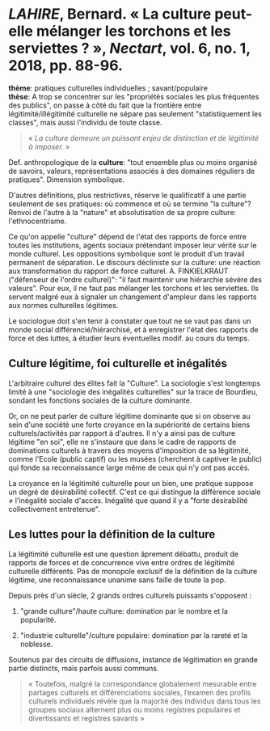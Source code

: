 # *LAHIRE*, Bernard. « La culture peut-elle mélanger les torchons et les serviettes ? », *Nectart*, vol. 6, no. 1, 2018, pp. 88-96.

**thème**: pratiques culturelles individuelles ; savant/populaire  
**thèse**: A trop se concentrer sur les "propriétés sociales les plus fréquentes des publics", on passe à côté du fait que la frontière entre légitimité/illégitimité culturelle ne sépare pas seulement "statistiquement les classes", mais aussi l'individu de toute classe.

> « *La culture demeure un puissant enjeu de distinction et de légitimité à imposer.* »

Def. anthropologique de la **culture**: "tout ensemble plus ou moins organisé de savoirs, valeurs, représentations associés à des domaines réguliers de pratiques". Dimension symbolique.

D'autres définitions, plus restrictives, réserve le qualificatif à une partie seulement de ses pratiques: où commence et où se termine "la culture"? Renvoi de l'autre à la "nature" et absolutisation de sa propre culture: l'ethnocentrisme.

Ce qu'on appelle "culture" dépend de l'état des rapports de force entre toutes les institutions, agents sociaux prétendant imposer leur vérité sur le monde culturel. Les oppositions symbolique sont le produit d'un travail permanent de séparation. Le discours décliniste sur la culture: une réaction aux transformation du rapport de force culturel. A. FINKIELKRAUT ("défenseur de l'ordre culturel)": "il faut maintenir une hiérarchie sévère des valeurs". Pour eux, il ne faut pas mélanger les torchons et les serviettes. Ils servent malgré eux à signaler un changement d'ampleur dans les rapports aux normes culturelles légitimes.

Le sociologue doit s'en tenir à constater que tout ne se vaut pas dans un monde social différencié/hiérarchisé, et à enregistrer l'état des rapports de force et des luttes, à étudier leurs éventuelles modif. au cours du temps.

## Culture légitime, foi culturelle et inégalités

L'arbitraire culturel des élites fait la "Culture". La sociologie s'est longtemps limité à une "sociologie des inégalités culturelles" sur la trace de Bourdieu, sondant les fonctions sociales de la culture dominante.

Or, on ne peut parler de culture légitime dominante que si on observe au sein d'une société une forte croyance en la supériorité de certains biens culturels/activités par rapport à d'autres. Il n'y a ainsi pas de culture légitime "en soi", elle ne s'instaure que dans le cadre de rapports de dominations culturels à travers des moyens d'imposition de sa légitimité, comme l'Ecole (public captif) ou les musées (cherchent à captiver le public) qui fonde sa reconnaissance large même de ceux qui n'y ont pas accès.

La croyance en la légitimité culturelle pour un bien, une pratique suppose un degré de désirabilité collectif. C'est ce qui distingue la différence sociale ≠ l'inégalité sociale d'accès. Inégalité que quand il y a "forte désirabilité collectivement entretenue".

## Les luttes pour la définition de la culture

La légitimité culturelle est une question âprement débattu, produit de rapports de forces et de concurrence vive entre ordres de légitimité culturelle différents. Pas de monopole exclusif de la définition de la culture légitime, une reconnaissance unanime sans faille de toute la pop.

Depuis près d'un siècle, 2 grands ordres culturels puissants s'opposent :

1. "grande culture"/haute culture: domination par le nombre et la popularité.

2. "industrie culturelle"/culture populaire: domination par la rareté et la noblesse.

Soutenus par des circuits de diffusions, instance de légitimation en grande partie distincts, mais parfois aussi communs.

> « Toutefois, malgré la correspondance globalement mesurable entre partages culturels et différenciations sociales, l’examen des profils culturels individuels révèle que la majorité des individus dans tous les groupes sociaux alternent plus ou moins registres populaires et divertissants et registres savants »
